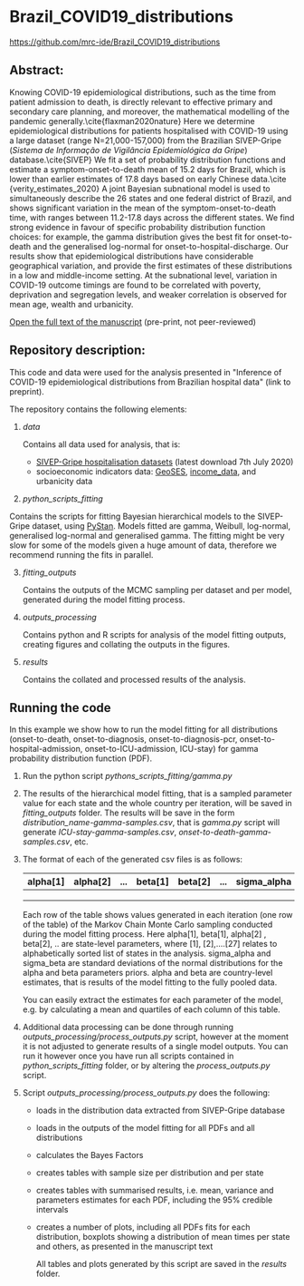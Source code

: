 # Brazil_COVID19_distributions

https://github.com/mrc-ide/Brazil_COVID19_distributions

## Abstract:

Knowing COVID-19 epidemiological distributions, such as the time from patient admission to death, is directly relevant to effective primary and secondary care planning, and moreover, the mathematical modelling of the pandemic generally.\cite{flaxman2020nature} Here we determine epidemiological distributions for patients hospitalised with COVID-19 using a large dataset (range N=21,000-157,000) from the Brazilian SIVEP-Gripe (*Sistema  de  Informação  de  Vigilância  Epidemiológica  da  Gripe*) database.\cite{SIVEP} We fit a set of probability distribution functions and estimate a symptom-onset-to-death mean of 15.2 days for Brazil, which is lower than earlier estimates of 17.8 days based on early Chinese data.\cite {verity_estimates_2020} A joint Bayesian subnational model is used to simultaneously describe the 26 states and one federal district of Brazil, and shows significant variation in the mean of the symptom-onset-to-death time, with ranges between 11.2-17.8 days across the different states. We find strong evidence in favour of specific probability distribution function choices: for example, the gamma distribution gives the best fit for onset-to-death and the generalised log-normal for onset-to-hospital-discharge. Our results show that epidemiological distributions have considerable geographical variation, and provide the first estimates of these distributions in a low and middle-income setting. At the subnational level, variation in COVID-19 outcome timings are found to be correlated with poverty, deprivation and segregation levels, and weaker correlation is observed for mean age, wealth and urbanicity.

[Open the full text of the manuscript](https://www.medrxiv.org/content/10.1101/2020.07.15.20154617v1) (pre-print, not peer-reviewed)

## Repository description:

This code and data were used for the analysis presented in "Inference of COVID-19 epidemiological distributions from Brazilian hospital data" (link to preprint).

The repository contains the following elements:

1. *data*

   Contains all data used for analysis, that is:

   * [SIVEP-Gripe hospitalisation datasets](https://opendatasus.saude.gov.br/dataset/bd-srag-2020) (latest download 7th July 2020)
   * socioeconomic indicators data: [GeoSES](https://journals.plos.org/plosone/article?id=10.1371/journal.pone.0232074#pone.0232074.s002), [income_data](https://www.ibge.gov.br/estatisticas/sociais/populacao/9109-projecao-da-populacao.html?=&t=resultados), and urbanicity data

2.  *python_scripts_fitting*

   Contains the scripts for fitting Bayesian hierarchical models to the SIVEP-Gripe dataset, using [PyStan](https://mc-stan.org/users/interfaces/pystan). Models fitted are gamma, Weibull, log-normal, generalised log-normal and generalised gamma. The fitting might be very slow for some of the models given a huge amount of data, therefore we recommend running the fits in parallel.

3. *fitting_outputs*

   Contains the outputs of the MCMC sampling per dataset and per model, generated during the model fitting process.

4. *outputs_processing*

   Contains python and R scripts for analysis of the model fitting outputs, creating figures and collating the outputs in the figures.

5. *results*

   Contains the collated and processed results of the analysis.

## Running the code

In this example we show how to run the model fitting for all distributions (onset-to-death, onset-to-diagnosis, onset-to-diagnosis-pcr, onset-to-hospital-admission, onset-to-ICU-admission, ICU-stay) for gamma probability distribution function (PDF).

1. Run the python script *pythons_scripts_fitting/gamma.py*

2. The results of the hierarchical model fitting, that is a sampled parameter value for each state and the whole country per iteration, will be saved in *fitting_outputs* folder. The results will be save in the form *distribution_name-gamma-samples.csv*, that is *gamma.py* script will generate *ICU-stay-gamma-samples.csv*, *onset-to-death-gamma-samples.csv*, etc.

3. The format of each of the generated csv files is as follows:

   | alpha[1] | alpha[2] | ...  | beta[1] | beta[2] | ...  | sigma_alpha | sigma_beta | alpha | beta |
   | -------- | -------- | ---- | ------- | ------- | ---- | ----------- | ---------- | ----- | ---- |
   |          |          |      |         |         |      |             |            |       |      |
   |          |          |      |         |         |      |             |            |       |      |
   |          |          |      |         |         |      |             |            |       |      |

   Each row of the table shows values generated in each iteration (one row of the table) of the Markov Chain Monte Carlo sampling conducted during the model fitting process. Here alpha[1], beta[1], alpha[2] , beta[2], .. are state-level parameters, where [1], [2],....[27] relates to alphabetically sorted list of states in the analysis. sigma_alpha and sigma_beta are standard deviations of the normal distributions for the alpha and beta parameters priors. alpha and beta are country-level estimates, that is results of the model fitting to the fully pooled data.

   You can easily extract the estimates for each parameter of the model, e.g. by calculating a mean and quartiles of each column of this table.

4. Additional data processing can be done through running *outputs_processing/process_outputs.py* script, however at the moment it is not adjusted to generate results of a single model outputs. You can run it however once you have run all scripts contained in *python_scripts_fitting* folder, or by altering the *process_outputs.py* script.

5. Script *outputs_processing/process_outputs.py* does the following:

   - loads in the distribution data extracted from SIVEP-Gripe database

   - loads in the outputs of the model fitting for all PDFs and all distributions

   - calculates the Bayes Factors

   - creates tables with sample size per distribution and per state

   - creates tables with summarised results, i.e. mean, variance and parameters estimates for each PDF, including the 95% credible intervals

   - creates a number of plots, including all PDFs fits for each distribution, boxplots showing a distribution of mean times per state and others, as presented in the manuscript text

     All tables and plots generated by this script are saved in the *results* folder.